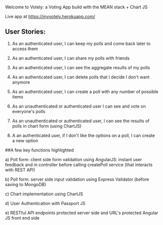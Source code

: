 Welcome to Votely: a Voting App build with the MEAN stack + Chart JS 

Live app at https://myvotely.herokuapp.com/

## User Stories:

1) As an authenticated user, I can keep my polls and come back later to access them

2) As an authenticated user, I can share my polls with friends

3) As an authenticated user, I can see the aggregate results of my polls

4) As an authenticated user, I can delete polls that I decide I don't want anymore

5) As an authenticated user, I can create a poll with any number of possible items

6) As an unauthenticated or authenticated user I can see and vote on everyone's polls

7) As an unauthenticated or authenticated user, I can see the results of polls in chart form (using ChartJS)

8) A an authenticated user, if I don't like the options on a poll, I can create a new option

##A few key functions highlighted

a) Poll form: client side form validation using AngularJS: instant user feedback and in controller before calling createPoll service (that interacts with REST API)

b) Poll form: server side input validation using Express Validator (before saving to MongoDB)

c) Chart implementation using ChartJS

d) User Authentication with Passport JS

e) RESTful API endpoints protected server side and URL's protected Angular JS front end side

